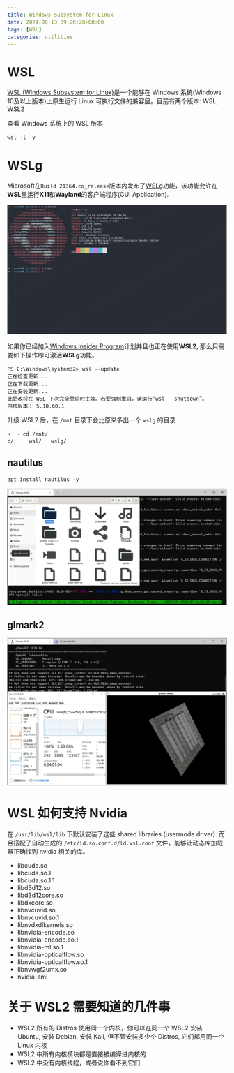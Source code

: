 ```yaml
---
title: Windows Subsystem for Linux
date: 2024-08-13 09:20:28+08:00
tags: [WSL]
categories: utilities
---
```


# WSL

[WSL (Windows Subsystem for Linux)](https://zh.wikipedia.org/zh-cn/%E9%80%82%E7%94%A8%E4%BA%8ELinux%E7%9A%84Windows%E5%AD%90%E7%B3%BB%E7%BB%9F)是一个能够在 Windows 系统(Windows 10及以上版本)上原生运行 Linux 可执行文件的兼容层。目前有两个版本: WSL, WSL2

<!--more-->

查看 Windows 系统上的 WSL 版本

```powershell
wsl -l -v
```


# WSLg

Microsoft在`Build 21364.co_release`版本内发布了[WSLg](https://github.com/microsoft/wslg)功能，该功能允许在**WSL**里运行**X11**和**Wayland**的客户端程序(GUI Application).

![xeyes on WSL2](/images/wsl/xeyes.gif)

如果你已经加入[Windows Insider Program](https://insider.windows.com/zh-cn/)计划并且也正在使用**WSL2**, 那么只需要如下操作即可激活**WSLg**功能。

```
PS C:\Windows\system32> wsl --update
正在检查更新...
正在下载更新...
正在安装更新...
此更改将在 WSL 下次完全重启时生效。若要强制重启，请运行“wsl --shutdown”。
内核版本： 5.10.60.1
```

升级 WSL2 后，在 `/mnt` 目录下会比原来多出一个 `wslg` 的目录

```
➜  ~ cd /mnt/
c/     wsl/   wslg/
```

## nautilus

```
apt install nautilus -y
```

![WSLg nautilus](/images/wsl/wslg-nautilus.png)

## glmark2

![WSLg glmark2](/images/wsl/wslg-glmark2.png)

# WSL 如何支持 Nvidia

在 `/usr/lib/wsl/lib` 下默认安装了这些 shared libraries (usermode driver). 而且搭配了自动生成的 `/etc/ld.so.conf.d/ld.wsl.conf` 文件，能够让动态库加载器正确找到 nvidia 相关的库。

- libcuda.so
- libcuda.so.1
- libcuda.so.1.1
- libd3d12.so
- libd3d12core.so
- libdxcore.so
- libnvcuvid.so
- libnvcuvid.so.1
- libnvdxdlkernels.so
- libnvidia-encode.so
- libnvidia-encode.so.1
- libnvidia-ml.so.1
- libnvidia-opticalflow.so
- libnvidia-opticalflow.so.1
- libnvwgf2umx.so
- nvidia-smi

# 关于 WSL2 需要知道的几件事

- WSL2 所有的 Distros 使用同一个内核，你可以在同一个 WSL2 安装 Ubuntu, 安装 Debian, 安装 Kali, 但不管安装多少个 Distros, 它们都用同一个 Linux 内核
- WSL2 中所有内核模块都是直接被编译进内核的
- WSL2 中没有内核线程，或者说你看不到它们
